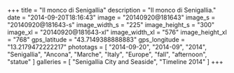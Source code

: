 +++
title = "Il monco di Senigallia"
description = "Il monco di Senigallia."
date = "2014-09-20T18:16:43"
image = "20140920@181643"
image_s = "20140920@181643-s"
image_width_s = "225"
image_height_s = "300"
image_xl = "20140920@181643-xl"
image_width_xl = "576"
image_height_xl = "768"
gps_latitude = "43.7149388888883"
gps_longitude = "13.2179472222217"
phototags = [ "2014-09-20", "2014-09", "2014", "Senigallia", "Ancona", "Marche", "Italy", "Europe", "fall", "afternoon", "statue" ]
galleries = [ "Senigallia City and Seaside", "Timeline 2014" ]
+++
